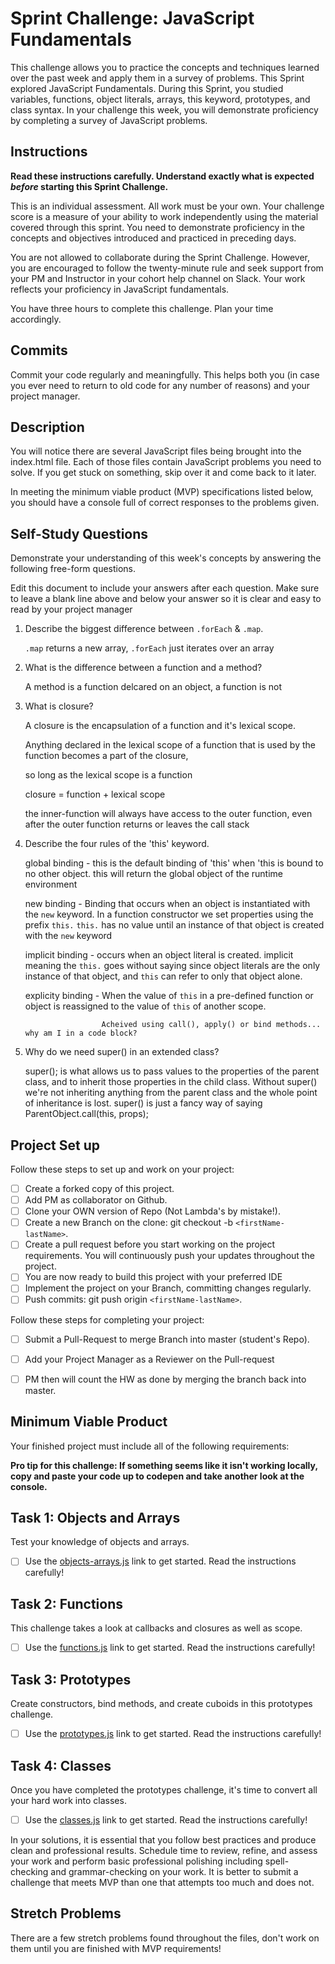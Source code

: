# Sprint Challenge: JavaScript Fundamentals

This challenge allows you to practice the concepts and techniques learned over the past week and apply them in a survey of problems. This Sprint explored JavaScript Fundamentals. During this Sprint, you studied variables, functions, object literals, arrays, this keyword, prototypes, and class syntax. In your challenge this week, you will demonstrate proficiency by completing a survey of JavaScript problems.

## Instructions

**Read these instructions carefully. Understand exactly what is expected _before_ starting this Sprint Challenge.**

This is an individual assessment. All work must be your own. Your challenge score is a measure of your ability to work independently using the material covered through this sprint. You need to demonstrate proficiency in the concepts and objectives introduced and practiced in preceding days.

You are not allowed to collaborate during the Sprint Challenge. However, you are encouraged to follow the twenty-minute rule and seek support from your PM and Instructor in your cohort help channel on Slack. Your work reflects your proficiency in JavaScript fundamentals.

You have three hours to complete this challenge. Plan your time accordingly.

## Commits

Commit your code regularly and meaningfully. This helps both you (in case you ever need to return to old code for any number of reasons) and your project manager.

## Description

You will notice there are several JavaScript files being brought into the index.html file.  Each of those files contain JavaScript problems you need to solve.  If you get stuck on something, skip over it and come back to it later.

In meeting the minimum viable product (MVP) specifications listed below, you should have a console full of correct responses to the problems given.

## Self-Study Questions

Demonstrate your understanding of this week's concepts by answering the following free-form questions.

Edit this document to include your answers after each question. Make sure to leave a blank line above and below your answer so it is clear and easy to read by your project manager

1. Describe the biggest difference between `.forEach` & `.map`.

    `.map` returns a new array, `.forEach` just iterates over an array

2. What is the difference between a function and a method?

    A method is a function delcared on an object, a function is not

3. What is closure?

    A closure is the encapsulation of a function and it's lexical scope.

    Anything declared in the lexical scope of a function that is used by the function becomes a part of the closure,

    so long as the lexical scope is a function

    closure = function + lexical scope

    the inner-function will always have access to the outer function, even after the outer function returns or leaves the call stack

4. Describe the four rules of the 'this' keyword.

    global binding - this is the default binding of 'this' when 'this is bound to no other object. this will return the global object 
                      of the runtime environment

    new binding - Binding that occurs when an object is instantiated with the `new` keyword.
                  In a function constructor we set properties using the prefix `this.` 
                  `this.` has no value until an instance of that object is created with the `new` keyword

    implicit binding - occurs when an object literal is created. implicit meaning the `this.` goes without saying
                       since object literals are the only instance of that object, and `this` can refer to only
                       that object alone.

    explicity binding - When the value of `this` in a pre-defined function or object is reassigned to
                        the value of `this` of another scope.

                        Acheived using call(), apply() or bind methods... why am I in a code block?



5. Why do we need super() in an extended class?

    super(); is what allows us to pass values to the properties of the parent class, and to inherit those
    properties in the child class.
    Without super() we're not inheriting anything from the parent class and the whole point of inheritance is lost.
    super() is just a fancy way of saying ParentObject.call(this, props);


    

## Project Set up

Follow these steps to set up and work on your project:

- [ ] Create a forked copy of this project.
- [ ] Add PM as collaborator on Github.
- [ ] Clone your OWN version of Repo (Not Lambda's by mistake!).
- [ ] Create a new Branch on the clone: git checkout -b `<firstName-lastName>`.
- [ ] Create a pull request before you start working on the project requirements.  You will continuously push your updates throughout the project.
- [ ] You are now ready to build this project with your preferred IDE
- [ ] Implement the project on your Branch, committing changes regularly.
- [ ] Push commits: git push origin `<firstName-lastName>`.

Follow these steps for completing your project:

- [ ] Submit a Pull-Request to merge <firstName-lastName> Branch into master (student's  Repo).
- [ ] Add your Project Manager as a Reviewer on the Pull-request
- [ ] PM then will count the HW as done by  merging the branch back into master.


## Minimum Viable Product

Your finished project must include all of the following requirements:

**Pro tip for this challenge: If something seems like it isn't working locally, copy and paste your code up to codepen and take another look at the console.**

## Task 1: Objects and Arrays
Test your knowledge of objects and arrays. 
* [ ] Use the [objects-arrays.js](challenges/objects-arrays.js) link to get started.  Read the instructions carefully!

## Task 2: Functions
This challenge takes a look at callbacks and closures as well as scope. 
* [ ] Use the [functions.js](challenges/functions.js) link to get started. Read the instructions carefully!

## Task 3: Prototypes
Create constructors, bind methods, and create cuboids in this prototypes challenge.
* [ ] Use the [prototypes.js](challenges/prototypes.js) link to get started. Read the instructions carefully!

## Task 4: Classes
Once you have completed the prototypes challenge, it's time to convert all your hard work into classes.
* [ ] Use the [classes.js](challenges/classes.js) link to get started. Read the instructions carefully!

In your solutions, it is essential that you follow best practices and produce clean and professional results. Schedule time to review, refine, and assess your work and perform basic professional polishing including spell-checking and grammar-checking on your work. It is better to submit a challenge that meets MVP than one that attempts too much and does not.

## Stretch Problems

There are a few stretch problems found throughout the files, don't work on them until you are finished with MVP requirements!
